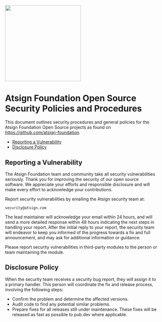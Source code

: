 <h1><img width=250px src="https://atsign.dev/assets/img/atPlatform_logo_gray.svg?sanitize=true"></h1>

# Atsign Foundation Open Source Security Policies and Procedures

This document outlines security procedures and general policies for the
Atsign Foundation Open Source projects as found on
<https://github.com/atsign-foundation>.

* [Reporting a Vulnerability](#reporting-a-vulnerability)
* [Disclosure Policy](#disclosure-policy)

## Reporting a Vulnerability

The Atsign Foundation team and community take all security vulnerabilities
seriously. Thank you for improving the security of our open source
software. We appreciate your efforts and responsible disclosure and will
make every effort to acknowledge your contributions.

Report security vulnerabilities by emailing the Atsign security team at:

    security@atsign.com

The lead maintainer will acknowledge your email within 24 hours, and will
send a more detailed response within 48 hours indicating the next steps in
handling your report. After the initial reply to your report, the security
team will endeavor to keep you informed of the progress towards a fix and
full announcement, and may ask for additional information or guidance.

Please report security vulnerabilities in third-party modules to the person
or team maintaining the module.

## Disclosure Policy

When the security team receives a security bug report, they will assign it
to a primary handler. This person will coordinate the fix and release
process, involving the following steps:

* Confirm the problem and determine the affected versions.
* Audit code to find any potential similar problems.
* Prepare fixes for all releases still under maintenance. These fixes
  will be released as fast as possible to pub.dev where applicable.
